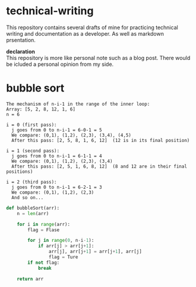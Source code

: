 # technical-writing

This repository contains several drafts of mine for practicing technical writing and documentation as a developer.
As well as markdown prsentation.

**declaration**\
This repository is more like personal note such as a blog post. There would be icluded a personal opinion from my side.


# bubble sort

```
The mechanism of n-i-1 in the range of the inner loop:
Array: [5, 2, 8, 12, 1, 6]
n = 6

i = 0 (first pass):
  j goes from 0 to n-i-1 = 6-0-1 = 5
  We compare: (0,1), (1,2), (2,3), (3,4), (4,5)
  After this pass: [2, 5, 8, 1, 6, 12]  (12 is in its final position)

i = 1 (second pass):
  j goes from 0 to n-i-1 = 6-1-1 = 4
  We compare: (0,1), (1,2), (2,3), (3,4)
  After this pass: [2, 5, 1, 6, 8, 12]  (8 and 12 are in their final positions)

i = 2 (third pass):
  j goes from 0 to n-i-1 = 6-2-1 = 3
  We compare: (0,1), (1,2), (2,3)
  And so on...
```

```python
def bubbleSort(arr):
    n = len(arr)

    for i in range(arr):
        flag = Flase

        for j in range(0, n-i-1):
            if arr[j] > arr[j+1]:
                arr[j], arr[j+1] = arr[j+1], arr[j]
                flag = Ture
        if not flag:
            break

    return arr
```



